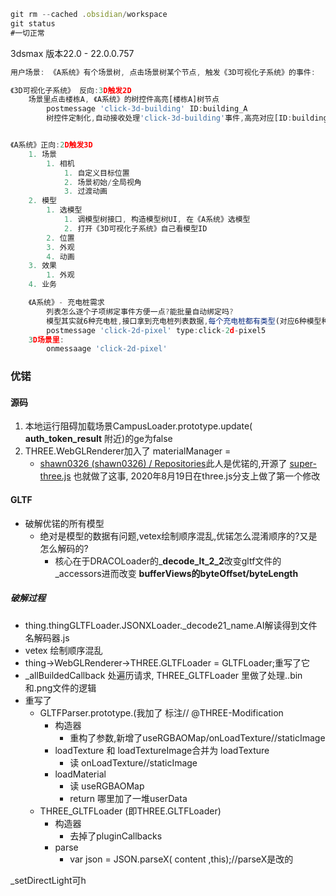 ```js
git rm --cached .obsidian/workspace 
git status 
#一切正常
```
3dsmax 版本22.0 - 22.0.0.757


```js
用户场景: 《A系统》有个场景树, 点击场景树某个节点, 触发《3D可视化子系统》的事件:

《3D可视化子系统》 反向:3D触发2D
    场景里点击楼栋A, 《A系统》的树控件高亮[楼栋A]树节点
        postmessage 'click-3d-building' ID:building_A
        树控件定制化,自动接收处理'click-3d-building'事件,高亮对应[ID:building_A]树节点


《A系统》正向:2D触发3D
    1. 场景
        1. 相机
            1. 自定义目标位置
            2. 场景初始/全局视角
            3. 过渡动画
    2. 模型
        1. 选模型
            1. 调模型树接口, 构造模型树UI, 在《A系统》选模型
            2. 打开《3D可视化子系统》自己看模型ID
        2. 位置
        3. 外观
        4. 动画
    3. 效果
        1. 外观
    4. 业务

    《A系统》- 充电桩需求
        列表怎么逐个子项绑定事件方便一点?能批量自动绑定吗?
        模型其实就6种充电桩,接口拿到充电桩列表数据,每个充电桩都有类型(对应6种模型种的一种)
        postmessage 'click-2d-pixel' type:click-2d-pixel5
    3D场景里:
        onmessaage 'click-2d-pixel'
```
        
### 优锘
#### 源码
1. 本地运行阻碍加载场景CampusLoader.prototype.update( __auth_token_result__ 附近)的ge为false
2. THREE.WebGLRenderer加入了 materialManager =
	- [shawn0326 (shawn0326) / Repositories](https://github.com/shawn0326?tab=repositories&q=&type=&language=&sort=)此人是优锘的,开源了 [super-three.js](https://github.com/shawn0326/super-three.js) 也就做了这事, 2020年8月19日在three.js分支上做了第一个修改
#### GLTF
- 破解优锘的所有模型  
    - 绝对是模型的数据有问题,vetex绘制顺序混乱,优锘怎么混淆顺序的?又是怎么解码的?  
        - 核心在于DRACOLoader的_**decode_lt_2_2**改变gltf文件的_accessors进而改变 **bufferViews的byteOffset/byteLength**
##### 破解过程
- thing.thingGLTFLoader.JSONXLoader._decode21_name.AI解读得到文件名解码器.js
- vetex 绘制顺序混乱
- thing->WebGLRenderer->THREE.GLTFLoader = GLTFLoader;重写了它
- _allBuildedCallback 处遍历请求, THREE_GLTFLoader 里做了处理..bin和.png文件的逻辑
- 重写了
	- GLTFParser.prototype.(我加了 标注// @THREE-Modification
		- 构造器
			- 重构了参数,新增了useRGBAOMap/onLoadTexture//staticImage
		- loadTexture 和 loadTextureImage合并为 loadTexture
			- 读 onLoadTexture//staticImage
		- loadMaterial
			- 读 useRGBAOMap
			- return 哪里加了一堆userData
	- THREE_GLTFLoader (即THREE.GLTFLoader)
		- 构造器
			- 去掉了pluginCallbacks
		- parse
			- var json = JSON.parseX( content ,this);//parseX是改的

_setDirectLight可h
